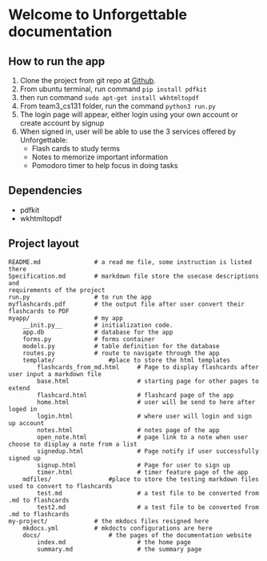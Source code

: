 # Welcome to Unforgettable documentation

## How to run the app
1. Clone the project from git repo at [Github](https://github.com/anhquangsjsu/team3_cs131).
2. From ubuntu terminal, run command `pip install pdfkit`
3. then run command `sudo apt-get install wkhtmltopdf`
4. From team3_cs131 folder, run the command  `python3 run.py`
5. The login page will appear, either login using your own account or create account by signup
6. When signed in, user will be able to use the 3 services offered by Unforgettable: 
    * Flash cards to study terms
    * Notes to memorize important information
    * Pomodoro timer to help focus in doing tasks 

## Dependencies

* pdfkit
* wkhtmltopdf

## Project layout
    README.md               # a read me file, some instruction is listed there
    Specification.md        # markdown file store the usecase descriptions and 
    requirements of the project
    run.py                  # to run the app
    myflashcards.pdf        # the output file after user convert their flashcards to PDF
    myapp/                  # my app 
        __init.py__         # initialization code.
        app.db              # database for the app
        forms.py            # forms container
        models.py           # table definition for the database
        routes.py           # route to navigate through the app
        template/               #place to store the html templates
            flashcards_from_md.html     # Page to display flashcards after user input a markdown file
            base.html                   # starting page for other pages to extend
            flashcard.html              # flashcard page of the app
            home.html                   # user will be send to here after loged in
            login.html                  # where user will login and sign up account
            notes.html                  # notes page of the app
            open_note.html              # page link to a note when user choose to display a note from a list
            signedup.html               # Page notify if user successfully signed up 
            signup.html                 # Page for user to sign up
            timer.html                  # timer feature page of the app
        mdfiles/                #place to store the testing markdown files used to convert to flashcards
            test.md                     # a test file to be converted from .md to flashcards
            test2.md                    # a test file to be converted from .md to flashcards
    my-project/             # the mkdocs files resigned here
        mkdocs.yml          # mkdocts configurations are here
        docs/                   # the pages of the documentation website
            index.md                    # the home page
            summary.md                  # the summary page